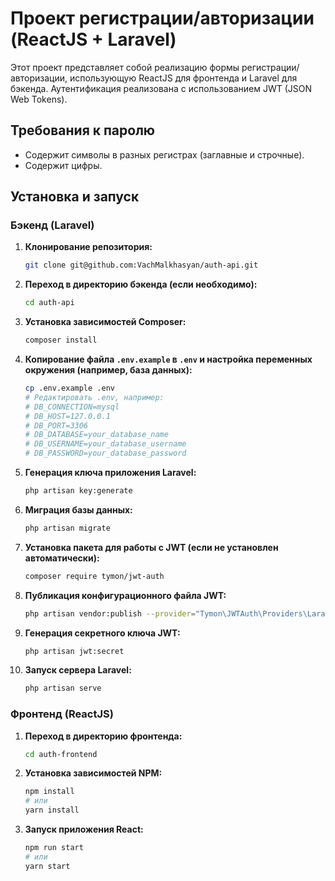 # Проект регистрации/авторизации (ReactJS + Laravel)

Этот проект представляет собой реализацию формы регистрации/авторизации, использующую ReactJS для фронтенда и Laravel для бэкенда. Аутентификация реализована с использованием JWT (JSON Web Tokens).

## Требования к паролю

*   Содержит символы в разных регистрах (заглавные и строчные).
*   Содержит цифры.

## Установка и запуск

### Бэкенд (Laravel)

1.  **Клонирование репозитория:**

    ```bash
    git clone git@github.com:VachMalkhasyan/auth-api.git
    ```

2.  **Переход в директорию бэкенда (если необходимо):**

    ```bash
    cd auth-api
    ```

3.  **Установка зависимостей Composer:**

    ```bash
    composer install
    ```

4.  **Копирование файла `.env.example` в `.env` и настройка переменных окружения (например, база данных):**

    ```bash
    cp .env.example .env
    # Редактировать .env, например:
    # DB_CONNECTION=mysql
    # DB_HOST=127.0.0.1
    # DB_PORT=3306
    # DB_DATABASE=your_database_name
    # DB_USERNAME=your_database_username
    # DB_PASSWORD=your_database_password
    ```

5.  **Генерация ключа приложения Laravel:**

    ```bash
    php artisan key:generate
    ```

6.  **Миграция базы данных:**

    ```bash
    php artisan migrate
    ```
7.  **Установка пакета для работы с JWT (если не установлен автоматически):**
    ```bash
    composer require tymon/jwt-auth
    ```
8.  **Публикация конфигурационного файла JWT:**
    ```bash
    php artisan vendor:publish --provider="Tymon\JWTAuth\Providers\LaravelServiceProvider"
    ```
9.  **Генерация секретного ключа JWT:**
    ```bash
    php artisan jwt:secret
    ```

10. **Запуск сервера Laravel:**

    ```bash
    php artisan serve
    ```

### Фронтенд (ReactJS)

1.  **Переход в директорию фронтенда:**

    ```bash
    cd auth-frontend
    ```

2.  **Установка зависимостей NPM:**

    ```bash
    npm install
    # или
    yarn install
    ```

3.  **Запуск приложения React:**

    ```bash
    npm run start
    # или
    yarn start
    ```
